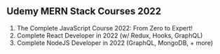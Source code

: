 ## Udemy MERN Stack Courses 2022

1. The Complete JavaScript Course 2022: From Zero to Expert!
2. Complete React Developer in 2022 (w/ Redux, Hooks, GraphQL)
3. Complete NodeJS Developer in 2022 (GraphQL, MongoDB, + more)
